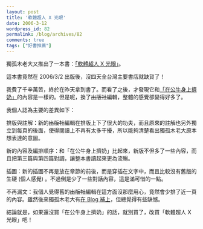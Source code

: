 ```yaml
---
layout: post
title: '軟體超人 X 光眼'
date: 2006-3-12
wordpress_id: 82
permalink: /blog/archives/82
comments: true
tags: ["好書推薦"]
---
```


獨孤木老大又推出了一本書：[「軟體超人 X 光眼」](https://www.tenlong.com.tw/BookSearch/Search.php?isbn=9861275770&sid=29731)。

這本書竟然在 2006/3/2 出版後，沒四天全台灣主要書店就缺貨了！

我費了千辛萬苦，終於在昨天拿到書了。而看了之後，才發現它和[「在公牛身上擠奶」](https://www.tenlong.com.tw/BookSearch/Search.php?isbn=9861274316&sid=26916)的內容是一樣的。但是呢，換了<del>出版社</del>編輯，整體的感覺卻變得好多了。

我個人認為主要的差異如下：

排版與註解：新的<del>出版社</del>編輯在排版上下了很大的功夫，而且原來的註解也另外獨立到每頁的後面，使得閱讀上不再有太多干擾，所以能夠清楚看出獨孤木老大原本想表達的意圖。

新的內容及編排順序：和「在公牛身上擠奶」比起來，新版不但多了一些內容，而且把第三篇與第四篇對調，讓整本書讀起來更為流暢。

插圖：新的插圖不再是放在章節的前後，而是穿插在文字中，而且比較沒有舊版的生硬 (個人感覺) 。不過倒是少了一些對話內容，這是滿可惜的一點。

不再漏文：我個人覺得舊的<del>出版社</del>編輯在這方面沒那麼用心，竟然會少排了近一頁的內容。雖然後來獨孤木老大有[在 Blog 補上](http://www.wretch.cc/blog/phopicking&article_id=3627672)，但總覺得有些缺憾。

結論就是，如果還沒買「在公牛身上擠奶」的話，就別買了，改買「軟體超人 X 光眼」吧！
